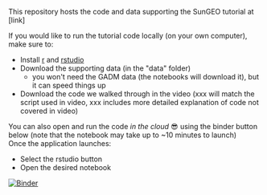 This repository hosts the code and data supporting the SunGEO tutorial at [link]

If you would like to run the tutorial code locally (on your own computer), make sure to:
- Install [r](https://www.r-project.org/) and [rstudio](https://posit.co/download/rstudio-desktop/)
- Download the supporting data (in the "data" folder)
  - you won't need the GADM data (the notebooks will download it), but it can speed things up
- Download the code we walked through in the video (xxx will match the script used in video, xxx includes more detailed explanation of code not covered in video)



You can also open and run the code *in the cloud* :sunglasses: using the binder button below (note that the notebook may take up to ~10 minutes to launch)   
Once the application launches:   
- Select the rstudio button
- Open the desired notebook
  
[![Binder](https://mybinder.org/badge_logo.svg)](https://mybinder.org/v2/gh/rpiatt/SunGEO_tutorial/HEAD)
